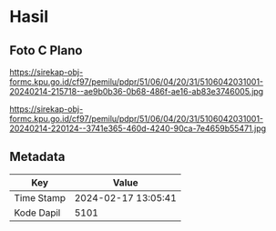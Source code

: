 # Hasil

## Foto C Plano

https://sirekap-obj-formc.kpu.go.id/cf97/pemilu/pdpr/51/06/04/20/31/5106042031001-20240214-215718--ae9b0b36-0b68-486f-ae16-ab83e3746005.jpg

https://sirekap-obj-formc.kpu.go.id/cf97/pemilu/pdpr/51/06/04/20/31/5106042031001-20240214-220124--3741e365-460d-4240-90ca-7e4659b55471.jpg


## Metadata

| Key        | Value               |
| ---------- | ------------------- |
| Time Stamp | 2024-02-17 13:05:41 |
| Kode Dapil | 5101                |



